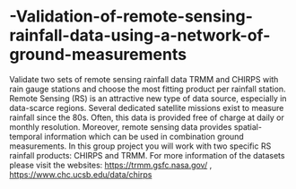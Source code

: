 # -Validation-of-remote-sensing-rainfall-data-using-a-network-of-ground-measurements
Validate two sets of remote sensing rainfall data TRMM and CHIRPS with rain gauge stations and choose the most fitting product per rainfall station.
Remote Sensing (RS) is an attractive new type of data source, especially in data-scarce 
regions. Several dedicated satellite missions exist to measure rainfall since the 80s. Often, 
this data is provided free of charge at daily or monthly resolution. Moreover, remote 
sensing data provides spatial-temporal information which can be used in combination 
ground measurements. In this group project you will work with two specific RS rainfall 
products: CHIRPS and TRMM. For more information of the datasets please visit the 
websites: https://trmm.gsfc.nasa.gov/ , https://www.chc.ucsb.edu/data/chirps 
